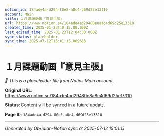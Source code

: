 ```yaml
---
notion_id: 184ade4a-d294-80e8-a8c4-d69d25e13310
account: Main
title: １月課題動画『意見主張』
url: https://www.notion.so/184ade4ad29480e8a8c4d69d25e13310
created_time: 2025-01-23T10:15:00.000Z
last_edited_time: 2025-01-23T12:04:00.000Z
sync_status: placeholder
sync_time: 2025-07-12T15:01:15.009653
---
```


# １月課題動画『意見主張』

*🔄 This is a placeholder file from Notion Main account.*

**Original URL**: https://www.notion.so/184ade4ad29480e8a8c4d69d25e13310

**Status**: Content will be synced in a future update.

**Page ID**: `184ade4a-d294-80e8-a8c4-d69d25e13310`

---

*Generated by Obsidian-Notion sync at 2025-07-12 15:01:15*
